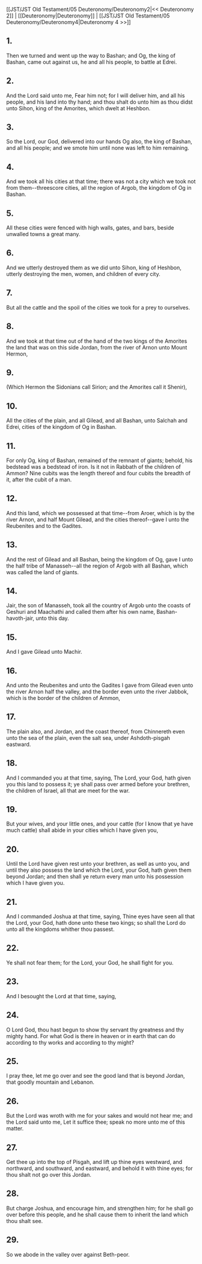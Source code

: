 [[JST/JST Old Testament/05 Deuteronomy/Deuteronomy2|<< Deuteronomy 2]] | [[Deuteronomy|Deuteronomy]] | [[JST/JST Old Testament/05 Deuteronomy/Deuteronomy4|Deuteronomy 4 >>]]
## 1.
Then we turned and went up the way to Bashan; and Og, the king of Bashan, came out against us, he and all his people, to battle at Edrei.
## 2.
And the Lord said unto me, Fear him not; for I will deliver him, and all his people, and his land into thy hand; and thou shalt do unto him as thou didst unto Sihon, king of the Amorites, which dwelt at Heshbon.
## 3.
So the Lord, our God, delivered into our hands Og also, the king of Bashan, and all his people; and we smote him until none was left to him remaining.
## 4.
And we took all his cities at that time; there was not a city which we took not from them\--threescore cities, all the region of Argob, the kingdom of Og in Bashan.
## 5.
All these cities were fenced with high walls, gates, and bars, beside unwalled towns a great many.
## 6.
And we utterly destroyed them as we did unto Sihon, king of Heshbon, utterly destroying the men, women, and children of every city.
## 7.
But all the cattle and the spoil of the cities we took for a prey to ourselves.
## 8.
And we took at that time out of the hand of the two kings of the Amorites the land that was on this side Jordan, from the river of Arnon unto Mount Hermon,
## 9.
(Which Hermon the Sidonians call Sirion; and the Amorites call it Shenir),
## 10.
All the cities of the plain, and all Gilead, and all Bashan, unto Salchah and Edrei, cities of the kingdom of Og in Bashan.
## 11.
For only Og, king of Bashan, remained of the remnant of giants; behold, his bedstead was a bedstead of iron. Is it not in Rabbath of the children of Ammon? Nine cubits was the length thereof and four cubits the breadth of it, after the cubit of a man.
## 12.
And this land, which we possessed at that time\--from Aroer, which is by the river Arnon, and half Mount Gilead, and the cities thereof\--gave I unto the Reubenites and to the Gadites.
## 13.
And the rest of Gilead and all Bashan, being the kingdom of Og, gave I unto the half tribe of Manasseh\--all the region of Argob with all Bashan, which was called the land of giants.
## 14.
Jair, the son of Manasseh, took all the country of Argob unto the coasts of Geshuri and Maachathi and called them after his own name, Bashan-havoth-jair, unto this day.
## 15.
And I gave Gilead unto Machir.
## 16.
And unto the Reubenites and unto the Gadites I gave from Gilead even unto the river Arnon half the valley, and the border even unto the river Jabbok, which is the border of the children of Ammon,
## 17.
The plain also, and Jordan, and the coast thereof, from Chinnereth even unto the sea of the plain, even the salt sea, under Ashdoth-pisgah eastward.
## 18.
And I commanded you at that time, saying, The Lord, your God, hath given you this land to possess it; ye shall pass over armed before your brethren, the children of Israel, all that are meet for the war.
## 19.
But your wives, and your little ones, and your cattle (for I know that ye have much cattle) shall abide in your cities which I have given you,
## 20.
Until the Lord have given rest unto your brethren, as well as unto you, and until they also possess the land which the Lord, your God, hath given them beyond Jordan; and then shall ye return every man unto his possession which I have given you.
## 21.
And I commanded Joshua at that time, saying, Thine eyes have seen all that the Lord, your God, hath done unto these two kings; so shall the Lord do unto all the kingdoms whither thou passest.
## 22.
Ye shall not fear them; for the Lord, your God, he shall fight for you.
## 23.
And I besought the Lord at that time, saying,
## 24.
O Lord God, thou hast begun to show thy servant thy greatness and thy mighty hand. For what God is there in heaven or in earth that can do according to thy works and according to thy might?
## 25.
I pray thee, let me go over and see the good land that is beyond Jordan, that goodly mountain and Lebanon.
## 26.
But the Lord was wroth with me for your sakes and would not hear me; and the Lord said unto me, Let it suffice thee; speak no more unto me of this matter.
## 27.
Get thee up into the top of Pisgah, and lift up thine eyes westward, and northward, and southward, and eastward, and behold it with thine eyes; for thou shalt not go over this Jordan.
## 28.
But charge Joshua, and encourage him, and strengthen him; for he shall go over before this people, and he shall cause them to inherit the land which thou shalt see.
## 29.
So we abode in the valley over against Beth-peor.

